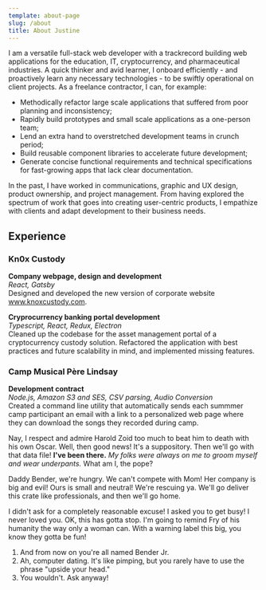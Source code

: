 ```yaml
---
template: about-page
slug: /about
title: About Justine
---
```


I am a versatile full-stack web developer with a trackrecord building web applications for the education, IT, cryptocurrency, and pharmaceutical industries. A quick thinker and avid learner, I onboard efficiently - and proactively learn any necessary technologies - to be swiftly operational on client projects.
As a freelance contractor, I can, for example:

- Methodically refactor large scale applications that
  suffered from poor planning and inconsistency;
- Rapidly build prototypes and small scale applications as
  a one-person team;
- Lend an extra hand to overstretched development
  teams in crunch period;
- Build reusable component libraries to accelerate future
  development;
- Generate concise functional requirements and technical
  specifications for fast-growing apps that lack clear
  documentation.

In the past, I have worked in communications, graphic
and UX design, product ownership, and project
management. From having explored the spectrum of work
that goes into creating user-centric products, I empathize
with clients and adapt development to their business needs.

## Experience

### Kn0x Custody

**Company webpage, design and development**  
_React, Gatsby_  
Designed and developed the new version of corporate website www.knoxcustody.com.

**Cryprocurrency banking portal development**  
_Typescript, React, Redux, Electron_  
Cleaned up the codebase for the asset
management portal of a cryptocurrency custody
solution. Refactored the application with best
practices and future scalability in mind, and
implemented missing features.

### Camp Musical Père Lindsay

**Development contract**  
_Node.js, Amazon S3 and SES, CSV parsing, Audio
Conversion_  
Created a command line utility that automatically
sends each summmer camp participant an email with
a link to a personalized web page where they can
download the songs they recorded during camp.

<!-- ![Toys](/assets/vanessa-bucceri-gdirwiyama8-unsplash.jpg "Toys") -->

Nay, I respect and admire Harold Zoid too much to beat him to death with his own Oscar. Well, then good news! It's a suppository. Then we'll go with that data file! **I've been there.** _My folks were always on me to groom myself and wear underpants._ What am I, the pope?

Daddy Bender, we're hungry. We can't compete with Mom! Her company is big and evil! Ours is small and neutral! We're rescuing ya. We'll go deliver this crate like professionals, and then we'll go home.

I didn't ask for a completely reasonable excuse! I asked you to get busy! I never loved you. OK, this has gotta stop. I'm going to remind Fry of his humanity the way only a woman can. With a warning label this big, you know they gotta be fun!

1. And from now on you're all named Bender Jr.
2. Ah, computer dating. It's like pimping, but you rarely have to use the phrase "upside your head."
3. You wouldn't. Ask anyway!
